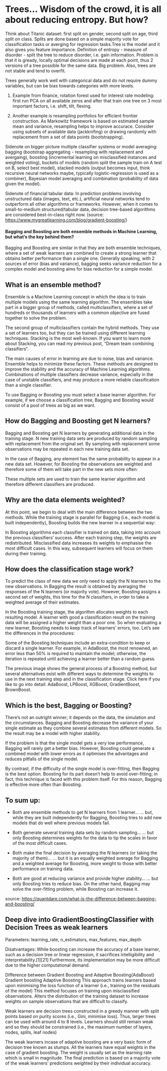 # Trees... Wisdom of the crowd, it is all about reducing entropy. But how?
Think about Titanic dataset: first split on gender, second split on age, third split on class. Splits are done based on a simple majority vote for classification tasks or averging for regression tasks.Tree is the model and it also gives you feature importance. Definition of entropy - measure of disorder - split the tree to reduce disorder, i.e. gain information. Problem is that it is gready, locally optimal decisions are made at each point, thus 2 versions of a tree possible for the same data. Big problem. Also, trees are not stable and tend to overfit.

Trees generally work well with categorical data and do not require dummy variables, but can be bias towards categories with more levels.

1. Example from finance, rotation forest used for interest rate modeling: first run PCA on all available zeros and after that train one tree on 3 most important factors, i.e. shift, tilt, flexing.

2. Another example is resampling portfolios for efficient frontier construction. As Markowitz framework is based on estimated sample mean and variance, resampling helps to improve accurace. Consider using subsets of available data (jackknifing) or drawing randomly with replacement from a set of data points (bootstrapping).

Sidenote on bigger picture multiple classifier systems or model averaging: bagging (bootstrap aggregating - resampling with replacement and avergaing), boosting (incremental learning on misclassified instances and weighted voting), buckets of models (random split the sample train on A test on B, select best model), stacked models (output becomes input, think recursive neural networks maybe, typically logistic-regression is used as a combiner), Bayesian model averaging and combination (probability of data given the model).

Sidenote of financial tabular data: In prediction problems involving unstructured data (images, text, etc.), artificial neural networks tend to outperform all other algorithms or frameworks. However, when it comes to small-to-medium structured/tabular data, decision tree-based algorithms are considered best-in-class right now. (source: https://www.mygreatlearning.com/blog/gradient-boosting/)

#### Bagging and Boosting are both ensemble methods in Machine Learning, but what’s the key behind them?

Bagging and Boosting are similar in that they are both ensemble techniques, where a set of weak learners are combined to create a strong learner that obtains better performance than a single one. Generally speaking, with 2 sources of error (bias and variance), bagging seeks variance reduction for a complex model and boosting aims for bias reduction for a simple model.

## What is an ensemble method?
Ensemble is a Machine Learning concept in which the idea is to train multiple models using the same learning algorithm. The ensembles take part in a bigger group of methods, called multiclassifiers, where a set of hundreds or thousands of learners with a common objective are fused together to solve the problem.

The second group of multiclassifiers contain the hybrid methods. They use a set of learners too, but they can be trained using different learning techniques. Stacking is the most well-known. If you want to learn more about Stacking, you can read my previous post, “Dream team combining classifiers“.

The main causes of error in learning are due to noise, bias and variance. Ensemble helps to minimize these factors. These methods are designed to improve the stability and the accuracy of Machine Learning algorithms. Combinations of multiple classifiers decrease variance, especially in the case of unstable classifiers, and may produce a more reliable classification than a single classifier.

To use Bagging or Boosting you must select a base learner algorithm. For example, if we choose a classification tree, Bagging and Boosting would consist of a pool of trees as big as we want. 

## How do Bagging and Boosting get N learners?
Bagging and Boosting get N learners by generating additional data in the training stage. N new training data sets are produced by random sampling with replacement from the original set. By sampling with replacement some observations may be repeated in each new training data set.

In the case of Bagging, any element has the same probability to appear in a new data set. However, for Boosting the observations are weighted and therefore some of them will take part in the new sets more often: 

These multiple sets are used to train the same learner algorithm and therefore different classifiers are produced.

## Why are the data elements weighted?
At this point, we begin to deal with the main difference between the two methods. While the training stage is parallel for Bagging (i.e., each model is built independently), Boosting builds the new learner in a sequential way:

In Boosting algorithms each classifier is trained on data, taking into account the previous classifiers’ success. After each training step, the weights are redistributed. Misclassified data increases its weights to emphasise the most difficult cases. In this way, subsequent learners will focus on them during their training.

## How does the classification stage work?
To predict the class of new data we only need to apply the N learners to the new observations. In Bagging the result is obtained by averaging the responses of the N learners (or majority vote). However, Boosting assigns a second set of weights, this time for the N classifiers, in order to take a weighted average of their estimates.

In the Boosting training stage, the algorithm allocates weights to each resulting model. A learner with good a classification result on the training data will be assigned a higher weight than a poor one. So when evaluating a new learner, Boosting needs to keep track of learners’ errors, too. Let’s see the differences in the procedures:

Some of the Boosting techniques include an extra-condition to keep or discard a single learner. For example, in AdaBoost, the most renowned, an error less than 50% is required to maintain the model; otherwise, the iteration is repeated until achieving a learner better than a random guess.

The previous image shows the general process of a Boosting method, but several alternatives exist with different ways to determine the weights to use in the next training step and in the classification stage. Click here if you like to go into detail: AdaBoost, LPBoost, XGBoost, GradientBoost, BrownBoost.

## Which is the best, Bagging or Boosting?
There’s not an outright winner; it depends on the data, the simulation and the circumstances.
Bagging and Boosting decrease the variance of your single estimate as they combine several estimates from different models. So the result may be a model with higher stability.

If the problem is that the single model gets a very low performance, Bagging will rarely get a better bias. However, Boosting could generate a combined model with lower errors as it optimises the advantages and reduces pitfalls of the single model.

By contrast, if the difficulty of the single model is over-fitting, then Bagging is the best option. Boosting for its part doesn’t help to avoid over-fitting; in fact, this technique is faced with this problem itself. For this reason, Bagging is effective more often than Boosting.

## To sum up:

-   Both are ensemble methods to get N learners from 1 learner…     … but, while they are built independently for Bagging, Boosting tries to add new models that do well where previous models fail.

-   Both generate several training data sets by random sampling…        … but only Boosting determines weights for the data to tip the scales in favor of the most difficult cases.

-   Both make the final decision by averaging  the N learners (or taking the majority of them)…         … but it is an equally weighted average for Bagging and a weighted average for Boosting, more weight to those with better performance on training data.

- Both are good at reducing variance and provide higher stability…      … but only Boosting tries to reduce bias. On the other hand, Bagging may solve the over-fitting problem, while Boosting can increase it.

source: https://quantdare.com/what-is-the-difference-between-bagging-and-boosting/


## Deep dive into GradientBoostingClassifier with Decision Trees as weak learners
Parameters: learning_rate,  n_estimators, max_features, max_depth

Disatvantages: While boosting can increase the accuracy of a base learner, such as a decision tree or linear regression, it sacrifices intelligibility and interpretability.[1][21] Furthermore, its implementation may be more difficult due to the higher computational demand.

Difference between Gradient Boosting and Adaptive Boosting(AdaBoost)
Gradient boosting    Adaptive Boosting
This approach trains learners based upon minimising the loss function of a learner (i.e., training on the residuals of the model) 
This method focuses on training upon misclassified observations. Alters the distribution of the training dataset to increase weights on sample observations that are difficult to classify.

Weak learners are decision trees constructed in a greedy manner with split points based on purity scores (i.e., Gini, minimise loss). Thus, larger trees can be used with around 4 to 8 levels. Learners should still remain weak and so they should be constrained (i.e., the maximum number of layers, nodes, splits, leaf nodes)

The weak learners incase of adaptive boosting are a very basic form of decision tree known as stumps.
All the learners have equal weights in the case of gradient boosting. The weight is usually set as the learning rate which is small in magnitude.    The final prediction is based on a majority vote of the weak learners’ predictions weighted by their individual accuracy.
